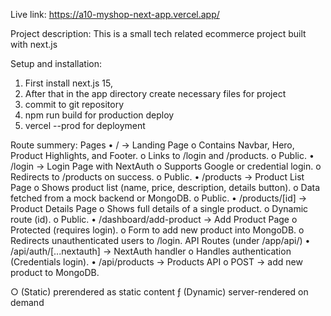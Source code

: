Live link: https://a10-myshop-next-app.vercel.app/

Project description: This is a small tech related ecommerce project built with next.js

Setup and installation: 

1. First install next.js 15,
2. After that in the app directory create necessary files for project
3. commit to git repository
4. npm run build for production deploy
5. vercel --prod for deployment

Route summery:
Pages
•	/ → Landing Page
o	Contains Navbar, Hero, Product Highlights, and Footer.
o	Links to /login and /products.
o	Public.
•	/login → Login Page with NextAuth
o	Supports Google or credential login.
o	Redirects to /products on success.
o	Public.
•	/products → Product List Page
o	Shows product list (name, price, description, details button).
o	Data fetched from a mock backend or MongoDB.
o	Public.
•	/products/[id] → Product Details Page
o	Shows full details of a single product.
o	Dynamic route (id).
o	Public.
•	/dashboard/add-product → Add Product Page
o	Protected (requires login).
o	Form to add new product into MongoDB.
o	Redirects unauthenticated users to /login.
API Routes (under /app/api/)
•	/api/auth/[...nextauth] → NextAuth handler
o	Handles authentication (Credentials login).
•	/api/products → Products API
o	POST → add new product to MongoDB.


○  (Static)   prerendered as static content
ƒ  (Dynamic)  server-rendered on demand